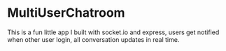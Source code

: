 # MultiUserChatroom
This is a fun little app I built with socket.io and express, users get notified when other user login, all conversation updates in real time.
